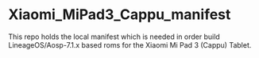 # Xiaomi_MiPad3_Cappu_manifest

This repo holds the local manifest which is needed in order build LineageOS/Aosp-7.1.x based roms for the Xiaomi Mi Pad 3 (Cappu) Tablet.
